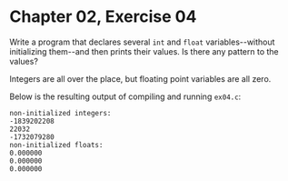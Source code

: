 # Chapter 02, Exercise 04

Write a program that declares several `int` and `float` variables--without initializing them--and then prints their values. Is there any pattern to the values?  

Integers are all over the place, but floating point variables are all zero.  

Below is the resulting output of compiling and running `ex04.c`:  
```
non-initialized integers:
-1839202208
22032
-1732079280
non-initialized floats:
0.000000
0.000000
0.000000
```
